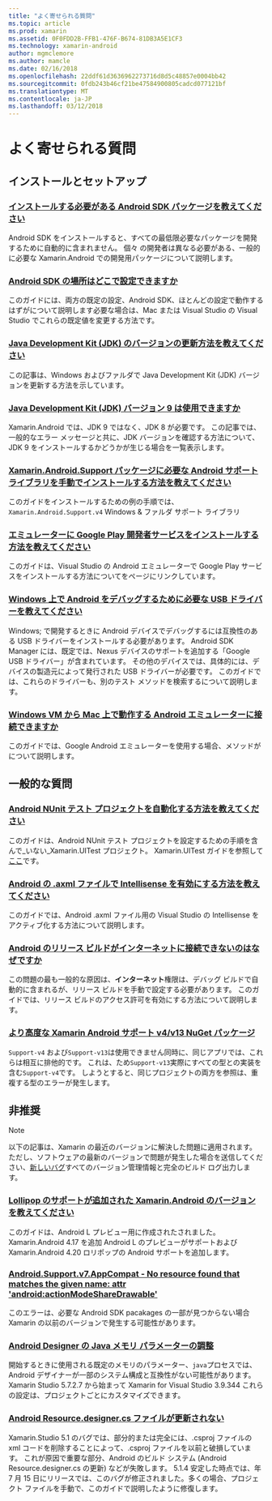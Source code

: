 ```yaml
---
title: "よく寄せられる質問"
ms.topic: article
ms.prod: xamarin
ms.assetid: 0F0FDD2B-FFB1-476F-B674-81DB3A5E1CF3
ms.technology: xamarin-android
author: mgmclemore
ms.author: mamcle
ms.date: 02/16/2018
ms.openlocfilehash: 22ddf61d3636962273716d8d5c48857e0004bb42
ms.sourcegitcommit: 0fdb243b46cf21be47584900805cadcd077121bf
ms.translationtype: MT
ms.contentlocale: ja-JP
ms.lasthandoff: 03/12/2018
---
```

# <a name="frequently-asked-questions"></a>よく寄せられる質問

## <a name="installation--setup"></a>インストールとセットアップ

### <a name="which-android-sdk-packages-should-i-installinstall-android-sdk-packagesmd"></a>[インストールする必要がある Android SDK パッケージを教えてください](install-android-sdk-packages.md)

Android SDK をインストールすると、すべての最低限必要なパッケージを開発するために自動的に含まれません。 個々 の開発者は異なる必要がある、一般的に必要な Xamarin.Android での開発用パッケージについて説明します。

### <a name="where-can-i-set-my-android-sdk-locationsandroid-sdk-locationmd"></a>[Android SDK の場所はどこで設定できますか](android-sdk-location.md)

このガイドには、両方の既定の設定、Android SDK、ほとんどの設定で動作するはずがについて説明します必要な場合は、Mac または Visual Studio の Visual Studio でこれらの既定値を変更する方法です。

### <a name="how-do-i-update-the-java-development-kit-jdk-versionupdate-jdkmd"></a>[Java Development Kit (JDK) のバージョンの更新方法を教えてください](update-jdk.md)

この記事は、Windows およびファルダで Java Development Kit (JDK) バージョンを更新する方法を示しています。

### <a name="can-i-use-java-development-kit-jdk-version-9jdk9-errorsmd"></a>[Java Development Kit (JDK) バージョン 9 は使用できますか](jdk9-errors.md)

Xamarin.Android では、JDK 9 ではなく、JDK 8 が必要です。 この記事では、一般的なエラー メッセージと共に、JDK バージョンを確認する方法について、JDK 9 をインストールするかどうかが生じる場合を一覧表示します。


### <a name="how-can-i-manually-install-the-android-support-libraries-required-by-the-xamarinandroidsupport-packagesinstall-android-support-librarymd"></a>[Xamarin.Android.Support パッケージに必要な Android サポート ライブラリを手動でインストールする方法を教えてください](install-android-support-library.md)

このガイドをインストールするための例の手順では、 `Xamarin.Android.Support.v4` Windows & ファルダ サポート ライブラリ

### <a name="how-do-i-install-google-play-services-in-an-emulatorinstall-gpsmd"></a>[エミュレーターに Google Play 開発者サービスをインストールする方法を教えてください](install-gps.md)

このガイドは、Visual Studio の Android エミュレーターで Google Play サービスをインストールする方法についてをページにリンクしています。

### <a name="what-usb-drivers-do-i-need-to-debug-android-on-windowsandroid-drivers-debug-windowsmd"></a>[Windows 上で Android をデバッグするために必要な USB ドライバーを教えてください](android-drivers-debug-windows.md)

Windows; で開発するときに Android デバイスでデバッグするには互換性のある USB ドライバーをインストールする必要があります。 Android SDK Manager には、既定では、Nexus デバイスのサポートを追加する「Google USB ドライバー」が含まれています。
その他のデバイスでは、具体的には、デバイスの製造元によって発行された USB ドライバーが必要です。 このガイドでは、これらのドライバーも、別のテスト メソッドを検索するについて説明します。

### <a name="is-it-possible-to-connect-to-android-emulators-running-on-a-mac-from-a-windows-vmconnect-android-emulator-mac-windowsmd"></a>[Windows VM から Mac 上で動作する Android エミュレーターに接続できますか](connect-android-emulator-mac-windows.md)

このガイドでは、Google Android エミュレーターを使用する場合、メソッドがについて説明します。

## <a name="general-questions"></a>一般的な質問

### <a name="how-do-i-automate-an-android-nunit-test-projectautomate-android-nunit-testmd"></a>[Android NUnit テスト プロジェクトを自動化する方法を教えてください](automate-android-nunit-test.md)

このガイドは、Android NUnit テスト プロジェクトを設定するための手順を含んで_いない_Xamarin.UITest プロジェクト。 Xamarin.UITest ガイドを参照して[ここ](https://docs.microsoft.com/appcenter/test-cloud/preparing-for-upload/uitest)です。

### <a name="how-do-i-enable-intellisense-in-android-axml-filesenable-axml-intellisensemd"></a>[Android の .axml ファイルで Intellisense を有効にする方法を教えてください](enable-axml-intellisense.md)

このガイドでは、Android .axml ファイル用の Visual Studio の Intellisense をアクティブ化する方法について説明します。

### <a name="why-cant-my-android-release-build-connect-to-the-internetandroid-internetmd"></a>[Android のリリース ビルドがインターネットに接続できないのはなぜですか](android-internet.md)

この問題の最も一般的な原因は、**インターネット**権限は、デバッグ ビルドで自動的に含まれるが、リリース ビルドを手動で設定する必要があります。 このガイドでは、リリース ビルドのアクセス許可を有効にする方法について説明します。

### <a name="smarter-xamarin-android-support-v4--v13-nuget-packagesandroid-support-v4v13-librariesmd"></a>[より高度な Xamarin Android サポート v4/v13 NuGet パッケージ](android-support-v4v13-libraries.md)

`Support-v4` および`Support-v13`は使用できません同時に、同じアプリでは、これらは相互に排他的です。 これは、ため`Support-v13`実際にすべての型との実装を含む`Support-v4`です。 しようとすると、同じプロジェクトの両方を参照は、重複する型のエラーが発生します。


## <a name="deprecated"></a>非推奨

> [!NOTE]
> 以下の記事は、Xamarin の最近のバージョンに解決した問題に適用されます。 ただし、ソフトウェアの最新のバージョンで問題が発生した場合を送信してください、[新しいバグ](~/cross-platform/troubleshooting/questions/howto-file-bug.md)すべてのバージョン管理情報と完全のビルド ログ出力します。

### <a name="what-version-of-xamarinandroid-added-lollipop-supportxa-lollipopmd"></a>[Lollipop のサポートが追加された Xamarin.Android のバージョンを教えてください](xa-lollipop.md)

このガイドは、Android L プレビュー用に作成されたされました。Xamarin.Android 4.17 を追加 Android L のプレビューがサポートおよび Xamarin.Android 4.20 ロリポップの Android サポートを追加します。

### <a name="androidsupportv7appcompat---no-resource-found-that-matches-the-given-name-attr-androidactionmodesharedrawablemissing-action-mode-share-drawablemd"></a>[Android.Support.v7.AppCompat - No resource found that matches the given name: attr 'android:actionModeShareDrawable'](missing-action-mode-share-drawable.md)

このエラーは、必要な Android SDK pacakages の一部が見つからない場合 Xamarin の以前のバージョンで発生する可能性があります。

### <a name="adjusting-java-memory-parameters-for-the-android-designerandroid-designer-java-memorymd"></a>[Android Designer の Java メモリ パラメーターの調整](android-designer-java-memory.md)

開始するときに使用される既定のメモリのパラメーター、`java`プロセスでは、Android デザイナーが一部のシステム構成と互換性がない可能性があります。 Xamarin Studio 5.7.2.7 から始まって Xamarin for Visual Studio 3.9.344 これらの設定は、プロジェクトごとにカスタマイズできます。

### <a name="my-android-resourcedesignercs-file-will-not-updateresource-designer-wont-updatemd"></a>[Android Resource.designer.cs ファイルが更新されない](resource-designer-wont-update.md)

Xamarin.Studio 5.1 のバグでは、部分的または完全には、.csproj ファイルの xml コードを削除することによって、.csproj ファイルを以前と破損しています。 これが原因で重要な部分、Android のビルド システム (Android Resource.designer.cs の更新) などが失敗します。 5.1.4 安定した時点では、年 7 月 15 日にリリースでは、このバグが修正されました。多くの場合、プロジェクト ファイルを手動で、このガイドで説明したように修復します。



